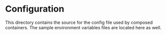# Configuration

This directory contains the source for the config file used by composed containers. 
The sample environment variables files are located here as well.